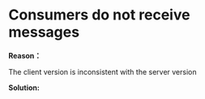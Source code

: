 # Consumers do not receive messages

**Reason：**

The client version is inconsistent with the server version

**Solution:**